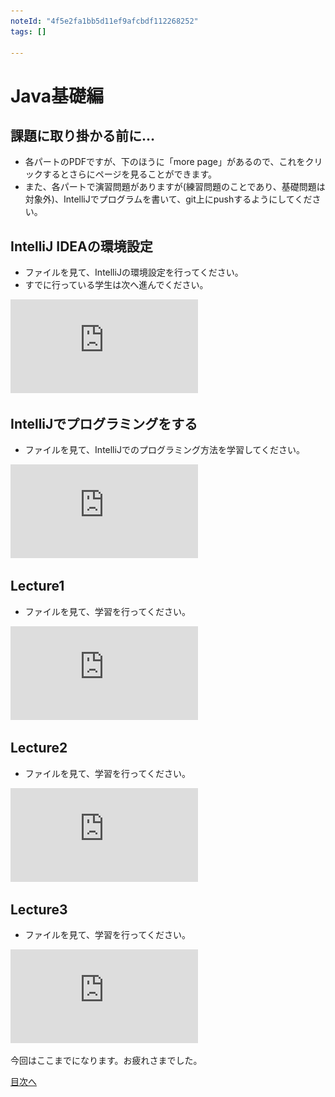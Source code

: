 ```yaml
---
noteId: "4f5e2fa1bb5d11ef9afcbdf112268252"
tags: []

---
```


# Java基礎編

## 課題に取り掛かる前に…
- 各パートのPDFですが、下のほうに「more page」があるので、これをクリックするとさらにページを見ることができます。
- また、各パートで演習問題がありますが(練習問題のことであり、基礎問題は対象外)、IntelliJでプログラムを書いて、git上にpushするようにしてください。

## IntelliJ IDEAの環境設定
- ファイルを見て、IntelliJの環境設定を行ってください。
- すでに行っている学生は次へ進んでください。

![IntelliJ IDEAの環境設定](https://github.com/Sgfrd24-35/Prmn2024Fall/blob/main/JAVA_base/InteliJ%20IDEA%E3%81%AE%E7%92%B0%E5%A2%83%E8%A8%AD%E5%AE%9A.pdf)

## IntelliJでプログラミングをする
- ファイルを見て、IntelliJでのプログラミング方法を学習してください。

![Java基礎編IntelliJ IDEAでのプログラミング](https://github.com/Sgfrd24-35/Prmn2024Fall/blob/main/JAVA_base/10-11_java%E5%9F%BA%E7%A4%8E(IntelliJ).pdf)

## Lecture1
- ファイルを見て、学習を行ってください。

![Java基礎編Part1](https://github.com/Sgfrd24-35/Prmn2024Fall/blob/main/JAVA_base/10-11_java%E5%9F%BA%E7%A4%8E1.pdf)

## Lecture2
- ファイルを見て、学習を行ってください。

![Java基礎編Part2](https://github.com/Sgfrd24-35/Prmn2024Fall/blob/main/JAVA_base/10-11_java%E5%9F%BA%E7%A4%8E2.pdf)

## Lecture3
- ファイルを見て、学習を行ってください。

![Java基礎編Part3](https://github.com/Sgfrd24-35/Prmn2024Fall/blob/main/JAVA_base/10-11_java%E5%9F%BA%E7%A4%8E3.pdf)

今回はここまでになります。お疲れさまでした。

[目次へ](../README.md)

